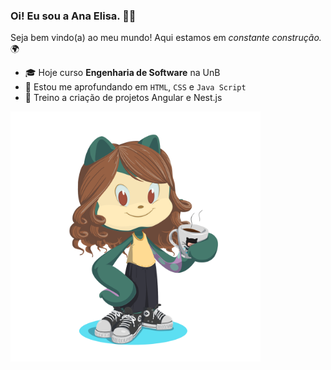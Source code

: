 ### Oi! Eu sou a Ana Elisa. 👩‍💻
Seja bem vindo(a) ao meu mundo! Aqui estamos em _constante construção._ 🌍

<!--
**anaelisaramos/anaelisaramos** is a ✨ _special_ ✨ repository because its `README.md` (this file) appears on your GitHub profile.

Here are some ideas to get you started:

- 🔭 I’m currently working on ...
- 🌱 I’m currently learning ...
- 👯 I’m looking to collaborate on ...
- 🤔 I’m looking for help with ...
- 💬 Ask me about ...
- 📫 How to reach me: ...
- 😄 Pronouns: ...
- ⚡ Fun fact: ...
-->

- 🎓 Hoje curso **Engenharia de Software** na UnB 
- 🌱 Estou me aprofundando em `HTML`, `CSS` e `Java Script`
- 📖 Treino a criação de projetos Angular e Nest.js

<img src="https://github.com/anaelisaramos/anaelisaramos/blob/main/octocat-1692846386044.png" width=400px/>
